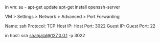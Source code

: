 in vm:
su -
apt-get update
apt-get install openssh-server

VM > Settings > Network > Advanced > Port Forwarding

Name: ssh
Protocol: TCP
Host IP:
Host Port: 3022
Guest IP:
Guest Port: 22

in host:
ssh shahjalal@127.0.0.1 -p 3022
